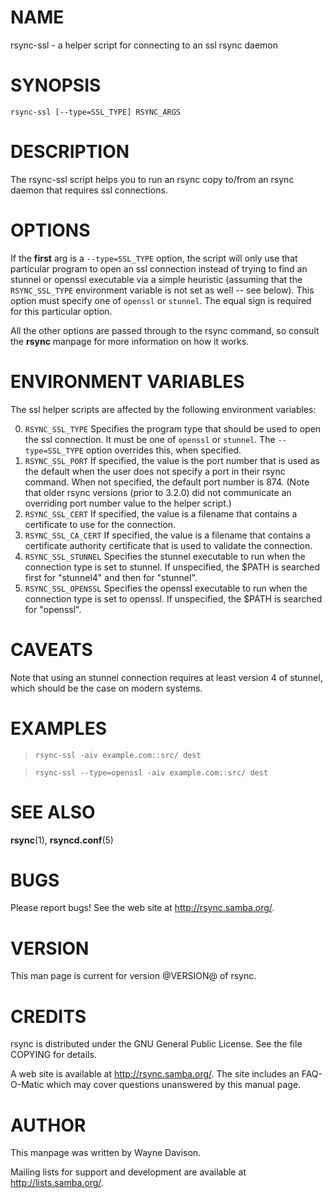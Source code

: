 # NAME

rsync-ssl - a helper script for connecting to an ssl rsync daemon

# SYNOPSIS

```
rsync-ssl [--type=SSL_TYPE] RSYNC_ARGS
```

# DESCRIPTION

The rsync-ssl script helps you to run an rsync copy to/from an rsync daemon
that requires ssl connections.

# OPTIONS

If the **first** arg is a `--type=SSL_TYPE` option, the script will only use
that particular program to open an ssl connection instead of trying to find an
stunnel or openssl executable via a simple heuristic (assuming that the
`RSYNC_SSL_TYPE` environment variable is not set as well -- see below).  This
option must specify one of `openssl` or `stunnel`.  The equal sign is
required for this particular option.

All the other options are passed through to the rsync command, so consult the
**rsync** manpage for more information on how it works.

# ENVIRONMENT VARIABLES

The ssl helper scripts are affected by the following environment variables:

0.  `RSYNC_SSL_TYPE` Specifies the program type that should be used to open the
    ssl connection.  It must be one of `openssl` or `stunnel`.  The
    `--type=SSL_TYPE` option overrides this, when specified.
0.  `RSYNC_SSL_PORT` If specified, the value is the port number that is used as
    the default when the user does not specify a port in their rsync command.
    When not specified, the default port number is 874.  (Note that older rsync
    versions (prior to 3.2.0) did not communicate an overriding port number
    value to the helper script.)
0.  `RSYNC_SSL_CERT` If specified, the value is a filename that contains a
    certificate to use for the connection.
0.  `RSYNC_SSL_CA_CERT` If specified, the value is a filename that contains a
    certificate authority certificate that is used to validate the connection.
0.  `RSYNC_SSL_STUNNEL` Specifies the stunnel executable to run when the
    connection type is set to stunnel.  If unspecified, the $PATH is searched
    first for "stunnel4" and then for "stunnel".
0.  `RSYNC_SSL_OPENSSL` Specifies the openssl executable to run when the
    connection type is set to openssl.  If unspecified, the $PATH is searched
    for "openssl".

# CAVEATS

Note that using an stunnel connection requires at least version 4 of stunnel,
which should be the case on modern systems.

# EXAMPLES

>     rsync-ssl -aiv example.com::src/ dest

>     rsync-ssl --type=openssl -aiv example.com::src/ dest

# SEE ALSO

**rsync**(1), **rsyncd.conf**(5)

# BUGS

Please report bugs! See the web site at <http://rsync.samba.org/>.

# VERSION

This man page is current for version @VERSION@ of rsync.

# CREDITS

rsync is distributed under the GNU General Public License.  See the file
COPYING for details.

A web site is available at <http://rsync.samba.org/>.  The site includes an
FAQ-O-Matic which may cover questions unanswered by this manual page.

# AUTHOR

This manpage was written by Wayne Davison.

Mailing lists for support and development are available at
<http://lists.samba.org/>.
